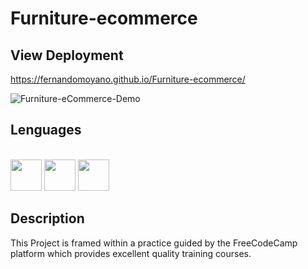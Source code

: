 # Furniture-ecommerce

## View Deployment
https://fernandomoyano.github.io/Furniture-ecommerce/

![Furniture-eCommerce-Demo](https://user-images.githubusercontent.com/64481454/214885321-929ac96d-496c-4c83-98f9-bd7f3dde66af.jpg)


## Lenguages
<link rel="stylesheet" href="devicon.min.css">

<div "style=inline_block"><br>

 <img width="50px" height="50px" src="https://cdn.jsdelivr.net/gh/devicons/devicon/icons/html5/html5-original-wordmark.svg" />
 <img width="50px" height="50px" src="https://cdn.jsdelivr.net/gh/devicons/devicon/icons/css3/css3-original-wordmark.svg" />
 <img width="50px" height="50px" src="https://cdn.jsdelivr.net/gh/devicons/devicon/icons/javascript/javascript-original.svg" />
 </div>
 
 ## Description
 This Project is framed within a practice guided by the FreeCodeCamp platform which provides excellent quality training courses.
